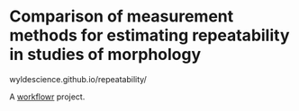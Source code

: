 # Comparison of measurement methods for estimating repeatability in studies of morphology

wyldescience.github.io/repeatability/

A [workflowr][] project.

[workflowr]: https://github.com/jdblischak/workflowr

